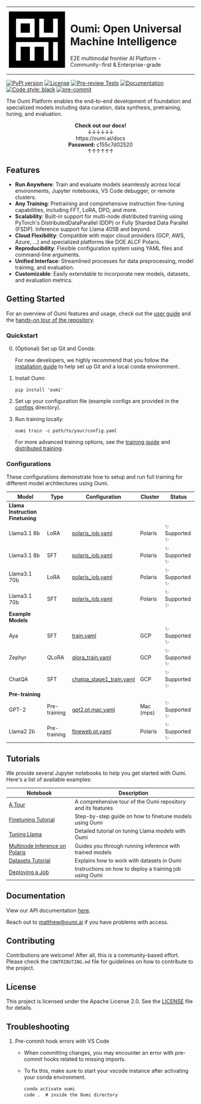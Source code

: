 <table border="0">
 <tr>
    <td width="150">
      <img src="docs/_static/logo/oumi_logo_dark.png" alt="Oumi Logo" width="150"/>
    </td>
    <td>
      <h1>Oumi: Open Universal Machine Intelligence</h1>
      <p>E2E multimodal frontier AI Platform - Community-first & Enterprise-grade</p>
    </td>
 </tr>
</table>

[![PyPI version](https://badge.fury.io/py/oumi.svg)](https://badge.fury.io/py/oumi)
[![License](https://img.shields.io/badge/License-Apache%202.0-blue.svg)](https://opensource.org/licenses/Apache-2.0)
[![Pre-review Tests](https://github.com/oumi-ai/oumi/actions/workflows/pretest.yaml/badge.svg?branch=main)](https://github.com/oumi-ai/oumi/actions/workflows/pretest.yaml)
[![Documentation](https://img.shields.io/badge/docs-oumi-blue.svg)](https://oumi.ai/docs/latest/index.html)
[![Code style: black](https://img.shields.io/badge/code%20style-black-000000.svg)](https://github.com/psf/black)
[![pre-commit](https://img.shields.io/badge/pre--commit-enabled-brightgreen?logo=pre-commit)](https://github.com/pre-commit/pre-commit)

The Oumi Platform enables the end-to-end development of foundation and specialized models including data curation, data synthesis, pretraining, tuning, and evaluation.

<p align="center">
   <b>Check out our docs!</b>
   <br>
   ↓↓↓↓↓↓
   <br>
   https://oumi.ai/docs
   <br>
   <b>Password:</b> c155c7d02520
   <br>
   ↑↑↑↑↑↑
</p>

## Features

- **Run Anywhere**: Train and evaluate models seamlessly across local environments, Jupyter notebooks, VS Code debugger, or remote clusters.
- **Any Training**: Pretraining and comprehensive instruction fine-tuning capabilities, including FFT, LoRA, DPO, and more.
- **Scalability**: Built-in support for multi-node distributed training using PyTorch's DistributedDataParallel (DDP) or Fully Sharded Data Parallel (FSDP). Inference support for Llama 405B and beyond.
- **Cloud Flexibility**: Compatible with major cloud providers (GCP, AWS, Azure, ...) and specialized platforms like DOE ALCF Polaris.
- **Reproducibility**: Flexible configuration system using YAML files and command-line arguments.
- **Unified Interface**: Streamlined processes for data preprocessing, model training, and evaluation.
- **Customizable**: Easily extendable to incorporate new models, datasets, and evaluation metrics.

## Getting Started

For an overview of Oumi features and usage, check out the [user guide](https://oumi.ai/docs/latest/user_guides/train/train.html) and the [hands-on tour of the repository](/notebooks/Oumi%20-%20A%20Tour.ipynb).

### Quickstart

0. (Optional) Set up Git and Conda:

   For new developers, we highly recommend that you follow the [installation guide](/docs/development/dev_setup.md) to help set up Git and a local conda environment.

1. Install Oumi:

   ```shell
   pip install 'oumi'
   ```

2. Set up your configuration file (example configs are provided in the [configs](/configs) directory).

3. Run training locally:

   ```shell
   oumi train -c path/to/your/config.yaml
   ```

   For more advanced training options, see the [training guide](/docs/user_guides/train/train.md) and [distributed training](docs/advanced/distributed_training.md).

### Configurations

These configurations demonstrate how to setup and run full training for different model architectures using Oumi.

| Model | Type | Configuration | Cluster | Status |
|-------|------|---------------|---------|--------|
| **Llama Instruction Finetuning** | | | | |
| Llama3.1 8b | LoRA | [polaris_job.yaml](/configs/recipes/llama3_1/sft/8b_lora/polaris_job.yaml) | Polaris | ✨ Supported ✨ |
| Llama3.1 8b | SFT | [polaris_job.yaml](/configs/recipes/llama3_1/sft/8b_full/polaris_job.yaml) | Polaris | ✨ Supported ✨ |
| Llama3.1 70b | LoRA | [polaris_job.yaml](/configs/recipes/llama3_1/sft/70b_lora/polaris_job.yaml) | Polaris | ✨ Supported ✨ |
| Llama3.1 70b | SFT | [polaris_job.yaml](/configs/recipes/llama3_1/sft/70b_full/polaris_job.yaml) | Polaris | ✨ Supported ✨ |
| **Example Models** | | | | |
| Aya | SFT | [train.yaml](configs/projects/aya/sft/train.yaml) | GCP | ✨ Supported ✨ |
| Zephyr |QLoRA | [qlora_train.yaml](/configs/projects/zephyr/sft/qlora_train.yaml) | GCP | ✨ Supported ✨ |
| ChatQA | SFT | [chatqa_stage1_train.yaml](/configs/projects/chatqa/sft/chatqa_stage1_train.yaml) | GCP | ✨ Supported ✨ |
| **Pre-training** | | | | |
| GPT-2 | Pre-training | [gpt2.pt.mac.yaml](/configs/recipes/gpt2/pretraining/mac_train.yaml) | Mac (mps) | ✨ Supported ✨ |
| Llama2 2b | Pre-training | [fineweb.pt.yaml](/configs/examples/fineweb_ablation_pretraining/ddp/train.yaml) | Polaris | ✨ Supported ✨ |

## Tutorials

We provide several Jupyter notebooks to help you get started with Oumi. Here's a list of available examples:

| Notebook | Description |
|----------|-------------|
| [A Tour](/notebooks/Oumi%20-%20A%20Tour.ipynb) | A comprehensive tour of the Oumi repository and its features |
| [Finetuning Tutorial](/notebooks/Oumi%20-%20Finetuning%20Tutorial.ipynb) | Step-by-step guide on how to finetune models using Oumi |
| [Tuning Llama](/notebooks/Oumi%20-%20Tuning%20Llama.ipynb) | Detailed tutorial on tuning Llama models with Oumi |
| [Multinode Inference on Polaris](/notebooks/Oumi%20-%20Multinode%20Inference%20on%20Polaris.ipynb) | Guides you through running inference with trained models |
| [Datasets Tutorial](/notebooks/Oumi%20-%20Datasets%20Tutorial.ipynb) | Explains how to work with datasets in Oumi |
| [Deploying a Job](/notebooks/Oumi%20-%20Deploying%20a%20Job.ipynb) | Instructions on how to deploy a training job using Oumi |

## Documentation

View our API documentation [here](https://oumi.ai/docs/latest/index.html).

Reach out to <matthew@oumi.ai> if you have problems with access.

## Contributing

Contributions are welcome! After all, this is a community-based effort. Please check the `CONTRIBUTING.md` file for guidelines on how to contribute to the project.

## License

This project is licensed under the Apache License 2.0. See the [LICENSE](LICENSE) file for details.

## Troubleshooting

1. Pre-commit hook errors with VS Code
   - When committing changes, you may encounter an error with pre-commit hooks related to missing imports.
   - To fix this, make sure to start your vscode instance after activating your conda environment.

     ```shell
     conda activate oumi
     code .  # inside the Oumi directory
     ```
